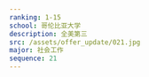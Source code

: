 ```yaml
---
ranking: 1-15
school: 哥伦比亚大学
description: 全美第三
src: /assets/offer_update/021.jpg
major: 社会工作
sequence: 21
---
```

